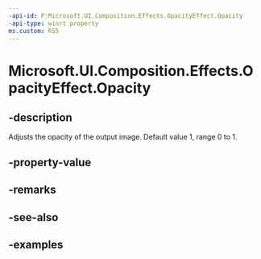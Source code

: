 ```yaml
---
-api-id: P:Microsoft.UI.Composition.Effects.OpacityEffect.Opacity
-api-type: winrt property
ms.custom: RS5
---
```


<!-- Property syntax.
public float Opacity { get;  set; }
-->

# Microsoft.UI.Composition.Effects.OpacityEffect.Opacity

## -description
Adjusts the opacity of the output image. Default value 1, range 0 to 1.

## -property-value

## -remarks

## -see-also

## -examples

